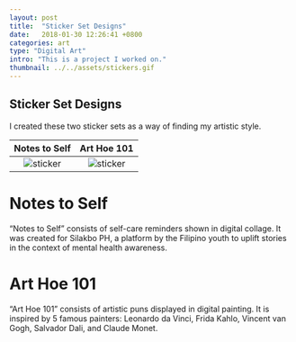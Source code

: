 ```yaml
---
layout: post
title:  "Sticker Set Designs"
date:   2018-01-30 12:26:41 +0800
categories: art
type: "Digital Art"
intro: "This is a project I worked on."
thumbnail: ../../assets/stickers.gif
---
```

## Sticker Set Designs
I created these two sticker sets as a way of finding my artistic style. 

Notes to Self                             | Art Hoe 101
:----------------------------------------:|:--------------------------------------:
![sticker](../../assets/notestoself.png)  |  ![sticker](../../assets/arthoe101.png) 

# Notes to Self
“Notes to Self” consists of self-care reminders shown in digital collage. It was created for Silakbo PH, a platform by the Filipino youth to uplift stories in the context of mental health awareness. 

# Art Hoe 101
“Art Hoe 101” consists of artistic puns displayed in digital painting. It is inspired by 5 famous painters: Leonardo da Vinci, Frida Kahlo, Vincent van Gogh, Salvador Dali, and Claude Monet.